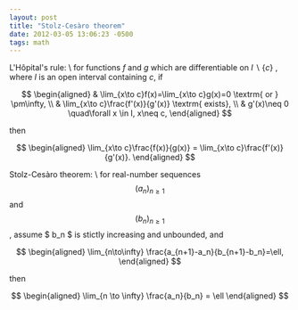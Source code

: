 ```yaml
---
layout: post
title: "Stolz-Cesàro theorem"
date: 2012-03-05 13:06:23 -0500
tags: math
---
```

L'Hôpital's rule: \\
for functions $f$ and $g$ which are differentiable on $I \backslash\{c\}$ ,
where $I$ is an open interval containing $c$, if

$$
\begin{aligned}
& \lim_{x\to c}f(x)=\lim_{x\to c}g(x)=0 \textrm{ or } \pm\infty,   \\
& \lim_{x\to c}\frac{f'(x)}{g'(x)} \textrm{ exists},  \\
& g'(x)\neq 0 \quad\forall x \in I, x\neq c,
\end{aligned}
$$

then

$$
\begin{aligned}
\lim_{x\to c}\frac{f(x)}{g(x)} = \lim_{x\to c}\frac{f'(x)}{g'(x)}. 
\end{aligned}
$$

Stolz-Cesàro theorem: \\
for real-number sequences $$(a_n) _{n \ge 1}$$ and $$(b_n)_{n \ge 1}$$,
assume $ b_n $ is stictly increasing and unbounded, and

$$
\begin{aligned}
\lim_{n\to\infty} \frac{a_{n+1}-a_n}{b_{n+1}-b_n}=\ell,
\end{aligned}
$$

then

$$
\begin{aligned}
\lim_{n \to \infty} \frac{a_n}{b_n} = \ell
\end{aligned}
$$

